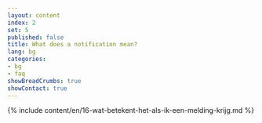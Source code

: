 ```yaml
---
layout: content
index: 2
set: 5
published: false 
title: What does a notification mean?
lang: bg
categories:
- bg
- faq
showBreadCrumbs: true
showContact: true
---
```

{% include content/en/16-wat-betekent-het-als-ik-een-melding-krijg.md %}
